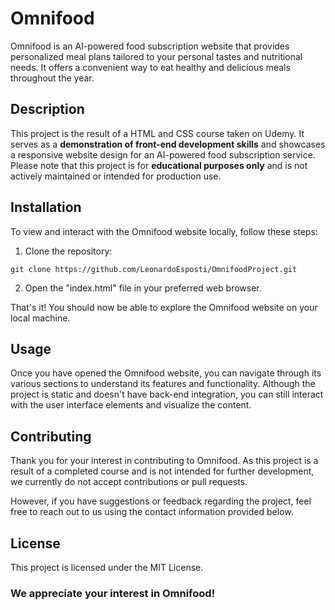 # Omnifood

Omnifood is an AI-powered food subscription website that provides personalized meal plans tailored to your personal tastes and nutritional needs. It offers a convenient way to eat healthy and delicious meals throughout the year.

## Description

This project is the result of a HTML and CSS course taken on Udemy. It serves as a **demonstration of front-end development skills** and showcases a responsive website design for an AI-powered food subscription service. Please note that this project is for **educational purposes only** and is not actively maintained or intended for production use.

## Installation

To view and interact with the Omnifood website locally, follow these steps:

1. Clone the repository:

```shell
git clone https://github.com/LeonardoEsposti/OmnifoodProject.git
```

2. Open the "index.html" file in your preferred web browser.

That's it! You should now be able to explore the Omnifood website on your local machine.

## Usage
Once you have opened the Omnifood website, you can navigate through its various sections to understand its features and functionality. Although the project is static and doesn't have back-end integration, you can still interact with the user interface elements and visualize the content.

## Contributing
Thank you for your interest in contributing to Omnifood. As this project is a result of a completed course and is not intended for further development, we currently do not accept contributions or pull requests.

However, if you have suggestions or feedback regarding the project, feel free to reach out to us using the contact information provided below.

## License
This project is licensed under the MIT License.


### We appreciate your interest in Omnifood!
